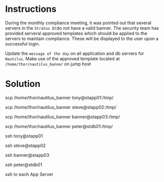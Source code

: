 # Instructions

During the monthly compliance meeting, it was pointed out that several servers in the `Stratos DC`do not have a valid banner. The security team has provided serveral approved templates which should be applied to the servers to maintain compliance. These will be displayed to the user upon a successful login.

Update the `message of the day` on all application and db servers for `Nautilus`. Make use of the approved template located at `/home/thor/nautilus_banner` on jump host

# Solution

scp /home/thor/nautilus_banner tony@stapp01:/tmp/

scp /home/thor/nautilus_banner steve@stapp02:/tmp/

scp /home/thor/nautilus_banner banner@stapp03:/tmp/

scp /home/thor/nautilus_banner peter@stdb01:/tmp/

ssh tony@stapp01

ssh steve@stapp02

ssh banner@stapp03

ssh peter@stdb01

ssh to each App Server
